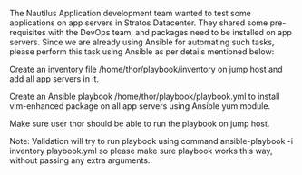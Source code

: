 The Nautilus Application development team wanted to test some applications on app servers in Stratos Datacenter. They shared some pre-requisites with the DevOps team, and packages need to be installed on app servers. Since we are already using Ansible for automating such tasks, please perform this task using Ansible as per details mentioned below:



Create an inventory file /home/thor/playbook/inventory on jump host and add all app servers in it.


Create an Ansible playbook /home/thor/playbook/playbook.yml to install vim-enhanced package on all  app servers using Ansible yum module.


Make sure user thor should be able to run the playbook on jump host.

Note: Validation will try to run playbook using command ansible-playbook -i inventory playbook.yml so please make sure playbook works this way, without passing any extra arguments.





